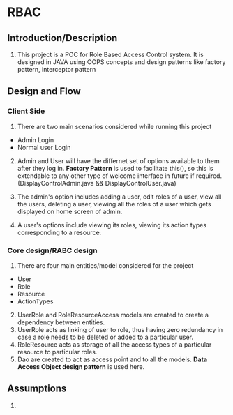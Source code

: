 # RBAC
## Introduction/Description
1. This project is a POC for Role Based Access Control system. It is designed in JAVA using OOPS concepts and design patterns like factory pattern, interceptor pattern


## Design and Flow

### Client Side
1. There are two main scenarios considered while running this project 
* Admin Login
* Normal user Login

2. Admin and User will have the differnet set of options available to them after they log in. **Factory Pattern** is used to facilitate this(), so this is extendable
to any other type of welcome interface in future if required.(DisplayControlAdmin.java && DisplayControlUser.java)

3. The admin's option includes adding a user, edit roles of a user, view all the users, deleting a user, viewing all the roles of a user which gets displayed on 
home screen of admin.

4. A user's options include viewing its roles, viewing its action types corresponding to a resource.

### Core design/RABC design

1. There are four main entities/model considered for the project
 * User
 * Role
 * Resource
 * ActionTypes
 
 2. UserRole and RoleResourceAccess models are created to create a dependency between entities.
 3. UserRole acts as linking of user to role, thus having zero redundancy in case a role needs to be deleted or added to a particular user.
 4. RoleResource acts as storage of all the access types of a particular resource to particular roles.
 4. Dao are created to act as access point and to all the models. **Data Access Object design pattern** is used here.
 

## Assumptions

1. 
